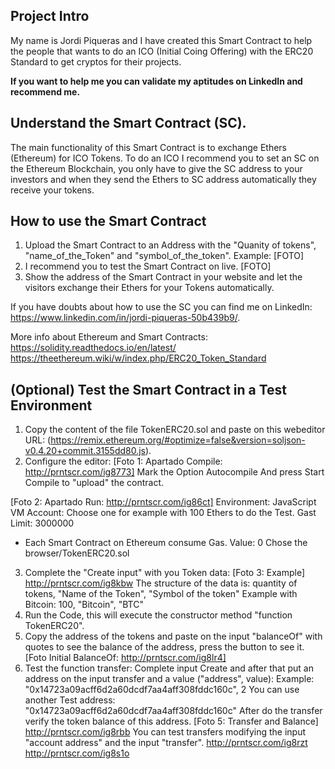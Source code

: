 ## Project Intro
My name is Jordi Piqueras and I have created this Smart Contract to help the people that wants to do an ICO (Initial Coing Offering) with the ERC20 Standard to get cryptos for their projects. 

**If you want to help me you can validate my aptitudes on LinkedIn and recommend me.**

## Understand the Smart Contract (SC).
The main functionality of this Smart Contract is to exchange Ethers (Ethereum) for ICO Tokens.
To do an ICO I recommend you to set an SC on the Ethereum Blockchain, you only have to give the SC address to your investors and when they send the Ethers to SC address automatically they receive your tokens.

## How to use the Smart Contract
1. Upload the Smart Contract to an Address with the "Quanity of tokens", "name_of_the_Token" and "symbol_of_the_token".
Example:
[FOTO]
2. I recommend you to test the Smart Contract on live.
[FOTO]
3. Show the address of the Smart Contract in your website and let the visitors exchange their Ethers for your Tokens automatically.

If you have doubts about how to use the SC you can find me on LinkedIn: https://www.linkedin.com/in/jordi-piqueras-50b439b9/.

More info about Ethereum and Smart Contracts: https://solidity.readthedocs.io/en/latest/ https://theethereum.wiki/w/index.php/ERC20_Token_Standard

## (Optional) Test the Smart Contract in a Test Environment
1. Copy the content of the file TokenERC20.sol and paste on this webeditor URL: (https://remix.ethereum.org/#optimize=false&version=soljson-v0.4.20+commit.3155dd80.js).
2. Configure the editor:
[Foto 1: Apartado Compile: http://prntscr.com/ig8773]
Mark the Option Autocompile
And press Start Compile to "upload" the contract.

[Foto 2: Apartado Run: http://prntscr.com/ig86ct]
Environment: JavaScript VM
Account: Choose one for example with 100 Ethers to do the Test.
Gast Limit: 3000000
* Each Smart Contract on Ethereum consume Gas.
Value: 0
Chose the browser/TokenERC20.sol
3. Complete the "Create input" with you Token data:
[Foto 3: Example] http://prntscr.com/ig8kbw 
The structure of the data is: quantity of tokens, "Name of the Token", "Symbol of the token"
Example with Bitcoin: 100, "Bitcoin", "BTC"
4. Run the Code, this will execute the constructor method "function TokenERC20".
5. Copy the address of the tokens and paste on the input "balanceOf" with quotes to see the balance of the address, press the button to see it.
[Foto Initial BalanceOf: http://prntscr.com/ig8lr4]
6. Test the function transfer: Complete input Create and after that put an address on the input transfer and a value ("address", value):
Example: "0x14723a09acff6d2a60dcdf7aa4aff308fddc160c", 2
You can use another Test address: "0x14723a09acff6d2a60dcdf7aa4aff308fddc160c"
After do the transfer verify the token balance of this address.
[Foto 5: Transfer and Balance] http://prntscr.com/ig8rbb
You can test transfers modifying the input "account address" and the input "transfer".
http://prntscr.com/ig8rzt
http://prntscr.com/ig8s1o
